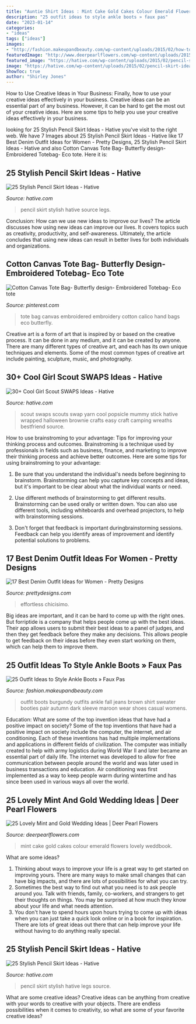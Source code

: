 ```yaml
---
title: "Auntie Shirt Ideas : Mint Cake Gold Cakes Colour Emerald Flowers Lovely Weddbook"
description: "25 outfit ideas to style ankle boots » faux pas"
date: "2023-01-14"
categories:
- "ideas"
tags: ["ideas"]
images:
- "http://fashion.makeupandbeauty.com/wp-content/uploads/2015/02/how-to-style-ankle-boots-12.jpg"
featuredImage: "http://www.deerpearlflowers.com/wp-content/uploads/2015/06/Gorgeous-mint-and-green-wedding-cake.jpg"
featured_image: "https://hative.com/wp-content/uploads/2015/02/pencil-skirt-ideas/20-stylish-pencil-skirt-ideas.jpg"
image: "https://hative.com/wp-content/uploads/2015/02/pencil-skirt-ideas/10-stylish-pencil-skirt-ideas.jpg"
ShowToc: true
author: "Shirley Jones"
---
```



How to Use Creative Ideas in Your Business: Finally, how to use your creative ideas effectively in your business.
Creative ideas can be an essential part of any business. However, it can be hard to get the most out of your creative ideas. Here are some tips to help you use your creative ideas effectively in your business.

	

		
looking for 25 Stylish Pencil Skirt Ideas - Hative you've visit to the right web. We have 7 Images about 25 Stylish Pencil Skirt Ideas - Hative like 17 Best Denim Outfit Ideas for Women - Pretty Designs, 25 Stylish Pencil Skirt Ideas - Hative and also Cotton Canvas Tote Bag- Butterfly design- Embroidered Totebag- Eco tote. Here it is:
		
    
## 25 Stylish Pencil Skirt Ideas - Hative

<img loading=lazy src="https://hative.com/wp-content/uploads/2015/02/pencil-skirt-ideas/10-stylish-pencil-skirt-ideas.jpg" onerror="this.onerror=null;this.src='https://tse4.mm.bing.net/th?id=OIP.4EoE0sGiwTcwCP9nXRJSBQHaLH&amp;pid=15.1';" alt="25 Stylish Pencil Skirt Ideas - Hative">

_Source: hative.com_

>pencil skirt stylish hative source legs. 

	

Conclusion: How can we use new ideas to improve our lives?
The article discusses how using new ideas can improve our lives. It covers topics such as creativity, productivity, and self-awareness. Ultimately, the article concludes that using new ideas can result in better lives for both individuals and organizations.

    
## Cotton Canvas Tote Bag- Butterfly Design- Embroidered Totebag- Eco Tote

<img loading=lazy src="https://i.pinimg.com/736x/68/85/28/6885282a696f72e12671b0e8e2c979ac.jpg" onerror="this.onerror=null;this.src='https://tse1.mm.bing.net/th?id=OIP.i6mRFrOI_mNRRIC2XBbyuQHaLJ&amp;pid=15.1';" alt="Cotton Canvas Tote Bag- Butterfly design- Embroidered Totebag- Eco tote">

_Source: pinterest.com_

>tote bag canvas embroidered embroidery cotton calico hand bags eco butterfly. 

	

Creative art is a form of art that is inspired by or based on the creative process. It can be done in any medium, and it can be created by anyone. There are many different types of creative art, and each has its own unique techniques and elements. Some of the most common types of creative art include painting, sculpture, music, and photography.

    
## 30+ Cool Girl Scout SWAPS Ideas - Hative

<img loading=lazy src="https://hative.com/wp-content/uploads/2014/03/girl-scout-swaps-ideas/5-mummy-popsicle-stick-white-yarn.jpg" onerror="this.onerror=null;this.src='https://tse1.mm.bing.net/th?id=OIP.zqDti7goRCrYVPJSejNm9QHaG-&amp;pid=15.1';" alt="30+ Cool Girl Scout SWAPS Ideas - Hative">

_Source: hative.com_

>scout swaps scouts swap yarn cool popsicle mummy stick hative wrapped halloween brownie crafts easy craft camping wreaths bestfriend source. 

	

How to use brainstroming to your advantage: Tips for improving your thinking process and outcomes.
Brainstroming is a technique used by professionals in fields such as business, finance, and marketing to improve their thinking process and achieve better outcomes. Here are some tips for using brainstroming to your advantage: 
1. Be sure that you understand the individual's needs before beginning to brainstorm. Brainstorming can help you capture key concepts and ideas, but it's important to be clear about what the individual wants or need.

2. Use different methods of brainstorming to get different results. Brainstorming can be used orally or written down. You can also use different tools, including whiteboards and overhead projectors, to help with brainstorming sessions.

3. Don't forget that feedback is important duringbrainstorming sessions. Feedback can help you identify areas of improvement and identify potential solutions to problems.

    
## 17 Best Denim Outfit Ideas For Women - Pretty Designs

<img loading=lazy src="http://www.prettydesigns.com/wp-content/uploads/2014/05/Denim-Jumpsuit-Outfit-Idea.jpg" onerror="this.onerror=null;this.src='https://tse1.mm.bing.net/th?id=OIP.jUDjqMexAa4Z6qCje935sQHaKI&amp;pid=15.1';" alt="17 Best Denim Outfit Ideas for Women - Pretty Designs">

_Source: prettydesigns.com_

>effortless chicisimo. 

	

Big ideas are important, and it can be hard to come up with the right ones. But forriptide is a company that helps people come up with the best ideas. Their app allows users to submit their best ideas to a panel of judges, and then they get feedback before they make any decisions. This allows people to get feedback on their ideas before they even start working on them, which can help them to improve them.

    
## 25 Outfit Ideas To Style Ankle Boots » Faux Pas

<img loading=lazy src="http://fashion.makeupandbeauty.com/wp-content/uploads/2015/02/how-to-style-ankle-boots-12.jpg" onerror="this.onerror=null;this.src='https://tse2.mm.bing.net/th?id=OIP.U1sFZybZtYnDbp0rOAqligHaP9&amp;pid=15.1';" alt="25 Outfit Ideas to Style Ankle Boots » Faux Pas">

_Source: fashion.makeupandbeauty.com_

>outfit boots burgundy outfits ankle fall jeans brown shirt sweater booties pair autumn dark sleeve maroon wear shoes casual womens. 

	

Education: What are some of the top invention ideas that have had a positive impact on society?
Some of the top inventions that have had a positive impact on society include the computer, the internet, and air conditioning. Each of these inventions has had multiple implementations and applications in different fields of civilization. The computer was initially created to help with army logistics during World War II and later became an essential part of daily life. The internet was developed to allow for free communication between people around the world and was later used in business transactions and education. Air conditioning was first implemented as a way to keep people warm during wintertime and has since been used in various ways all over the world.

    
## 25 Lovely Mint And Gold Wedding Ideas | Deer Pearl Flowers

<img loading=lazy src="http://www.deerpearlflowers.com/wp-content/uploads/2015/06/Gorgeous-mint-and-green-wedding-cake.jpg" onerror="this.onerror=null;this.src='https://tse4.mm.bing.net/th?id=OIP.qk8wUijJxXAZMkYiC0YBzgHaLH&amp;pid=15.1';" alt="25 Lovely Mint and Gold Wedding Ideas | Deer Pearl Flowers">

_Source: deerpearlflowers.com_

>mint cake gold cakes colour emerald flowers lovely weddbook. 

	

What are some ideas?
1. Thinking about ways to improve your life is a great way to get started on improving yours. There are many ways to make small changes that can have big impacts, and there are lots of possibilities for what you can try.
2. Sometimes the best way to find out what you need is to ask people around you. Talk with friends, family, co-workers, and strangers to get their thoughts on things. You may be surprised at how much they know about your life and what needs attention.
3. You don't have to spend hours upon hours trying to come up with ideas when you can just take a quick look online or in a book for inspiration. There are lots of great ideas out there that can help improve your life without having to do anything really special.

    
## 25 Stylish Pencil Skirt Ideas - Hative

<img loading=lazy src="https://hative.com/wp-content/uploads/2015/02/pencil-skirt-ideas/20-stylish-pencil-skirt-ideas.jpg" onerror="this.onerror=null;this.src='https://tse2.mm.bing.net/th?id=OIP.7IN0Qo0iO0QWzoOsBO62OAHaKX&amp;pid=15.1';" alt="25 Stylish Pencil Skirt Ideas - Hative">

_Source: hative.com_

>pencil skirt stylish hative legs source. 

	

What are some creative ideas?
Creative ideas can be anything from creative with your words to creative with your objects. There are endless possibilities when it comes to creativity, so what are some of your favorite creative ideas?

